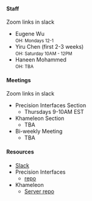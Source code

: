 #### Staff

Zoom links in slack

* Eugene Wu   
  <small>OH: Mondays 12-1 </small>   
* Yiru Chen (first 2-3 weeks)   
  <small>OH: Saturday 10AM - 12PM </small>
* Haneen Mohammed    
  <small>OH: TBA</small>

#### Meetings

Zoom links in slack

* Precision Interfaces Section
  * Thursdays 9-10AM EST
* Khameleon Section
  * TBA
* Bi-weekly Meeting
  * TBA

#### Resources

* [Slack](wulab2020summer.slack.com)
* Precision Interfaces
  * [repo](https://github.com/cudbg/pi)
* Khameleon 
  * [Server repo](https://github.com/cudbg/khameleon-server)


